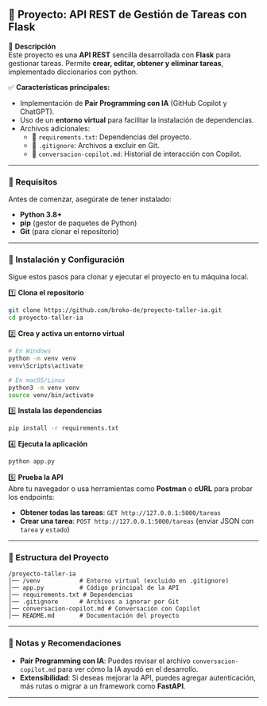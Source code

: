 ## **📌 Proyecto: API REST de Gestión de Tareas con Flask**
🚀 **Descripción**  
Este proyecto es una **API REST** sencilla desarrollada con **Flask** para gestionar tareas. Permite **crear, editar, obtener y eliminar tareas**, implementado diccionarios con python.

✅ **Características principales:**  
- Implementación de **Pair Programming con IA** (GitHub Copilot y ChatGPT).  
- Uso de un **entorno virtual** para facilitar la instalación de dependencias.  
- Archivos adicionales:  
  - 📄 `requirements.txt`: Dependencias del proyecto.  
  - 📄 `.gitignore`: Archivos a excluir en Git.  
  - 📄 `conversacion-copilot.md`: Historial de interacción con Copilot.  

---

### **🔧 Requisitos**
Antes de comenzar, asegúrate de tener instalado:  
- **Python 3.8+**  
- **pip** (gestor de paquetes de Python)  
- **Git** (para clonar el repositorio)  

---

### **📂 Instalación y Configuración**
Sigue estos pasos para clonar y ejecutar el proyecto en tu máquina local.

1️⃣ **Clona el repositorio**  
```bash
git clone https://github.com/broko-de/proyecto-taller-ia.git
cd proyecto-taller-ia
```

2️⃣ **Crea y activa un entorno virtual**  
```bash
# En Windows
python -m venv venv
venv\Scripts\activate

# En macOS/Linux
python3 -m venv venv
source venv/bin/activate
```

3️⃣ **Instala las dependencias**  
```bash
pip install -r requirements.txt
```

4️⃣ **Ejecuta la aplicación**  
```bash
python app.py
```

5️⃣ **Prueba la API**  
Abre tu navegador o usa herramientas como **Postman** o **cURL** para probar los endpoints:  
- **Obtener todas las tareas**: `GET http://127.0.0.1:5000/tareas`  
- **Crear una tarea**: `POST http://127.0.0.1:5000/tareas` (enviar JSON con `tarea` y `estado`)  

---

### **🎯 Estructura del Proyecto**
```
/proyecto-taller-ia
│── /venv           # Entorno virtual (excluido en .gitignore)
│── app.py          # Código principal de la API
│── requirements.txt # Dependencias
│── .gitignore      # Archivos a ignorar por Git
│── conversacion-copilot.md # Conversación con Copilot
│── README.md       # Documentación del proyecto
```

---

### **📜 Notas y Recomendaciones**
- **Pair Programming con IA**: Puedes revisar el archivo `conversacion-copilot.md` para ver cómo la IA ayudó en el desarrollo.  
- **Extensibilidad**: Si deseas mejorar la API, puedes agregar autenticación, más rutas o migrar a un framework como **FastAPI**.  

---


